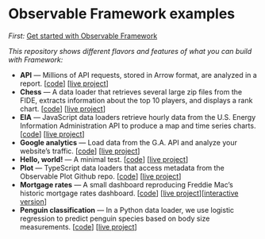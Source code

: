 # Observable Framework examples

*First:* [Get started with Observable Framework](https://observablehq.com/framework/getting-started)

*This repository shows different flavors and features of what you can build with Framework:*

- **API** — Millions of API requests, stored in Arrow format, are analyzed in a report. [[code](./api)] [[live project](https://observablehq.com/framework/examples/api/)]
- **Chess** — A data loader that retrieves several large zip files from the FIDE, extracts information about the top 10 players, and displays a rank chart. [[code](./chess)] [[live project](https://observablehq.com/framework/examples/chess/)]
- **EIA** — JavaScript data loaders retrieve hourly data from the U.S. Energy Information Administration API to produce a map and time series charts. [[code](./eia)] [[live project](https://observablehq.com/framework/examples/eia/)]
- **Google analytics** — Load data from the G.A. API and analyze your website’s traffic. [[code](./google-analytics)] [[live project](https://observablehq.com/framework/examples/google-analytics/)]
- **Hello, world!** — A minimal test. [[code](./hello-world)] [[live project](https://observablehq.com/framework/examples/hello-world/)]
- **Plot** — TypeScript data loaders that access metadata from the Observable Plot Github repo. [[code](./plot)] [[live project](https://observablehq.com/framework/examples/plot/)]
- **Mortgage rates** — A small dashboard reproducing Freddie Mac’s historic mortgage rates dashboard. [[code](./mortgage-rates)] [[live project](https://observablehq.com/framework/examples/mortgage-rates/)][[interactive version](https://observablehq.com/framework/examples/mortgage-rates/interactive)]
- **Penguin classification** — In a Python data loader, we use logistic regression to predict penguin species based on body size measurements. [[code](./penguin-classification)] [[live project](https://observablehq.com/framework/examples/penguin-classification/)]